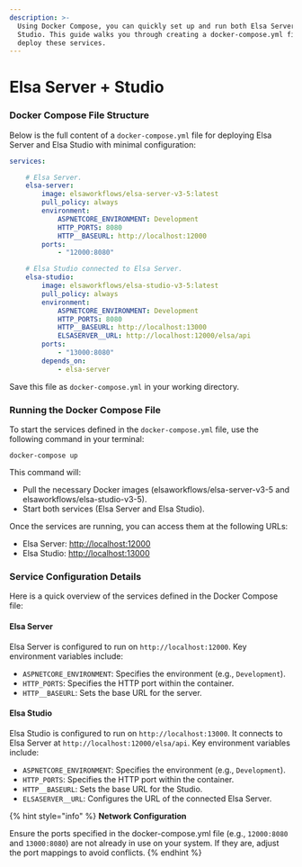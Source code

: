 ```yaml
---
description: >-
  Using Docker Compose, you can quickly set up and run both Elsa Server and Elsa
  Studio. This guide walks you through creating a docker-compose.yml file to
  deploy these services.
---
```


# Elsa Server + Studio

### Docker Compose File Structure﻿ <a href="#compose-file-structure" id="compose-file-structure"></a>

Below is the full content of a `docker-compose.yml` file for deploying Elsa Server and Elsa Studio with minimal configuration:

```yaml
services:

    # Elsa Server.
    elsa-server:
        image: elsaworkflows/elsa-server-v3-5:latest
        pull_policy: always
        environment:
            ASPNETCORE_ENVIRONMENT: Development
            HTTP_PORTS: 8080
            HTTP__BASEURL: http://localhost:12000
        ports:
            - "12000:8080"

    # Elsa Studio connected to Elsa Server.
    elsa-studio:
        image: elsaworkflows/elsa-studio-v3-5:latest
        pull_policy: always
        environment:
            ASPNETCORE_ENVIRONMENT: Development
            HTTP_PORTS: 8080
            HTTP__BASEURL: http://localhost:13000
            ELSASERVER__URL: http://localhost:12000/elsa/api
        ports:
            - "13000:8080"
        depends_on:
            - elsa-server
```

Save this file as `docker-compose.yml` in your working directory.

### Running the Docker Compose File﻿ <a href="#running-compose" id="running-compose"></a>

To start the services defined in the `docker-compose.yml` file, use the following command in your terminal:

```
docker-compose up
```

This command will:

* Pull the necessary Docker images (elsaworkflows/elsa-server-v3-5 and elsaworkflows/elsa-studio-v3-5).
* Start both services (Elsa Server and Elsa Studio).

Once the services are running, you can access them at the following URLs:

* Elsa Server: [http://localhost:12000](http://localhost:12000/)
* Elsa Studio: [http://localhost:13000](http://localhost:13000/)

### Service Configuration Details﻿ <a href="#service-configuration" id="service-configuration"></a>

Here is a quick overview of the services defined in the Docker Compose file:

#### Elsa Server﻿ <a href="#elsa-server-details" id="elsa-server-details"></a>

Elsa Server is configured to run on `http://localhost:12000`. Key environment variables include:

* `ASPNETCORE_ENVIRONMENT`: Specifies the environment (e.g., `Development`).
* `HTTP_PORTS`: Specifies the HTTP port within the container.
* `HTTP__BASEURL`: Sets the base URL for the server.

#### Elsa Studio﻿ <a href="#elsa-studio-details" id="elsa-studio-details"></a>

Elsa Studio is configured to run on `http://localhost:13000`. It connects to Elsa Server at `http://localhost:12000/elsa/api`. Key environment variables include:

* `ASPNETCORE_ENVIRONMENT`: Specifies the environment (e.g., `Development`).
* `HTTP_PORTS`: Specifies the HTTP port within the container.
* `HTTP__BASEURL`: Sets the base URL for the Studio.
* `ELSASERVER__URL`: Configures the URL of the connected Elsa Server.

{% hint style="info" %}
**Network Configuration**

Ensure the ports specified in the docker-compose.yml file (e.g., `12000:8080` and `13000:8080`) are not already in use on your system. If they are, adjust the port mappings to avoid conflicts.
{% endhint %}

